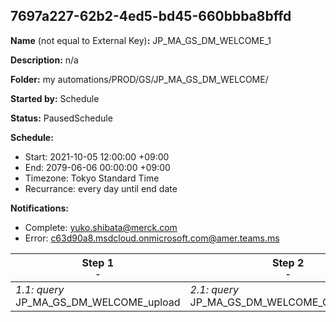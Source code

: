 ## 7697a227-62b2-4ed5-bd45-660bbba8bffd

**Name** (not equal to External Key)**:** JP_MA_GS_DM_WELCOME_1

**Description:** n/a

**Folder:** my automations/PROD/GS/JP_MA_GS_DM_WELCOME/

**Started by:** Schedule

**Status:** PausedSchedule

**Schedule:**

* Start: 2021-10-05 12:00:00 +09:00
* End: 2079-06-06 00:00:00 +09:00
* Timezone: Tokyo Standard Time
* Recurrance: every day until end date

**Notifications:**

* Complete: yuko.shibata@merck.com
* Error: c63d90a8.msdcloud.onmicrosoft.com@amer.teams.ms

| Step 1<br>_<small>-</small>_ | Step 2<br>_<small>-</small>_ | Step 3<br>_<small>-</small>_ | Step 4<br>_<small>-</small>_ | Step 5<br>_<small>-</small>_ |
| --- | --- | --- | --- | --- |
| _1.1: query_<br>JP_MA_GS_DM_WELCOME_upload | _2.1: query_<br>JP_MA_GS_DM_WELCOME_Query_Mail_1 | _3.1: emailSend_<br>JP_MA_GS_DM_WELCOME_1 | _4.1: query_<br>JP_MA_GS_DM_WELCOME_Update_FilterdFlg | _5.1: query_<br>JP_MA_GS_DM_WELCOME_Update_SentFlg1 |

